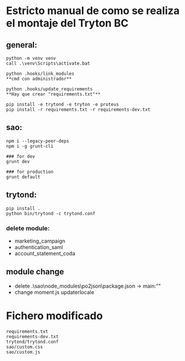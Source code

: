 # Estricto manual de como se realiza el montaje del Tryton BC
## general:

```console
python -m venv venv
call .\venv\Scripts\activate.bat

python .hooks/link_modules
**cmd con administrador**

python .hooks/update_requirements
**Hay que crear "requirements.txt"**

pip install -e trytond -e tryton -e proteus
pip install -r requirements.txt -r requirements-dev.txt
```

## sao:

```console
npm i --legacy-peer-deps
npm i -g grunt-cli

### for dev
grunt dev 

### for production
grunt default
```

## trytond:

```console
pip install .
python bin/trytond -c trytond.conf
```

### delete module:
- marketing_campaign
- authentication_saml
- account_statement_coda


## module change
- delete .\sao\node_modules\po2json\package.json -> main:""
- change moment.js updaterlocale

# Fichero modificado
```
requirements.txt
requirements-dev.txt
trytond/trytond.conf
sao/custom.css
sao/custom.js
```